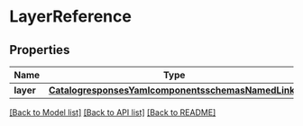# LayerReference

## Properties
Name | Type | Description | Notes
------------ | ------------- | ------------- | -------------
**layer** | [**CatalogresponsesYamlcomponentsschemasNamedLinks**](CatalogresponsesYamlcomponentsschemasNamedLinks.md) |  | [optional] 

[[Back to Model list]](../README.md#documentation-for-models) [[Back to API list]](../README.md#documentation-for-api-endpoints) [[Back to README]](../README.md)

